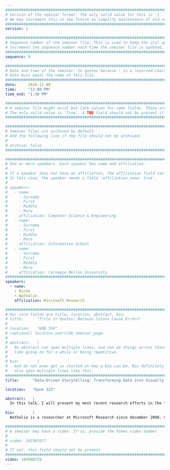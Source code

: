 ```yaml
---
################################################################################
# Version of the seminar format. The only valid value for this is '1'. 
# We may increment this in the future to simplify maintenance of old seminars.
################################################################################
version: 1

################################################################################
# Sequence number of the seminar file. This is used to keep the iCal up to date.
# Increment the sequence number each time the seminar file is updated.
################################################################################
sequence: 9

################################################################################
# Date and time of the seminar. In quotes because : is a reserved character.
# Date must equal the name of this file.
################################################################################
date:     2016-11-09
time:     "12:00 PM"
time_end: "1:30 PM"

################################################################################
# A seminar file might exist but lack values for some fields. These are 'TBD'. 
# The only valid value is 'True'. A TBD field should not be present if 'False'.
################################################################################

################################################################################
# Seminar files are archived by default.
# Add the following line if the file should not be archived:
#
# archive: false
################################################################################

################################################################################
# One or more speakers. Each speaker has name and affiliation.
#
# If a speaker does not have an affiliation, the affiliation field can be removed.
# In this case, the speaker needs a field 'affiliation_none: true'.
#
# speakers:
#   - name: 
#     - Surname
#     - First
#     - Middle
#     - More
#     affiliation: Computer Science & Engineering 
#   - name: 
#     - Surname
#     - First
#     - Middle
#     - More
#     affiliation: Information School 
#   - name: 
#     - Surname
#     - First
#     - Middle
#     - More
#     affiliation: Carnegie Mellon University 
################################################################################
speakers:
  - name: 
    - Riche
    - Nathalie
    affiliation: Microsoft Research 

################################################################################
# Our core fields are title, location, abstract, bio.
# title:      "Title in Quotes: Because Colons Cause Errors"
# 
# location:   "HUB 334"
# (optional) location_override_seminar_page:
#
# abstract:   |
#   An abstract can span multiple lines, and can do things across those lines,
#   like going on for a while or being repetitive.
# 
# bio:        |
#   And do not even get us started on how a bio can be. Bio definitely can
#   also span multiple lines like this.
################################################################################
title:      "Data-Driven Storytelling: Transforming Data into Visually Shared Stories"

location:   "Kane 225"

abstract:   |
  In this talk, I will present my most recent research efforts in the field of information visualization and data-driven storytelling. While most of the research in information visualization has been focusing on designing and implementing novel interfaces and interactive techniques to enable data exploration, data visualizations also started to appear as a powerful vector for communicating information to a large audience. Stories supported by facts extracted from data analysis (e.g. data-driven storytelling) proliferate in many different forms from static infographics to dynamic and interactive applications on news media outlets. Yet, there is little research on what makes compelling visual stories or on how to empower people to build these experiences without programming. I will present insights from projects focusing on two different genres of data-driven stories: animations and comics. I will conclude the talk by reflecting on challenges and opportunities in this new research field.
  
bio:        |
  Nathalie is a researcher at Microsoft Research since december 2008. She is a team member of the neXus research group led by Kori Inkpen, bridging computer-supported collaborative work, computational social science, and data visualization.  Nathalie holds a Ph.D. in computer science from the University of Paris Sud, France; and University of Sydney, Australia. She published her research in leading venues in Human-Computer Interaction and Information Visualization. She has received several best papers nominations and awards for her research and is involved in the organizing and program committees of major visualization conferences.

################################################################################
# A seminar may have a video. If so, provide the Vimeo video number.
#
# video: 142303577
#
# If not, this field should not be present 
################################################################################
video: 193990729
---
```

